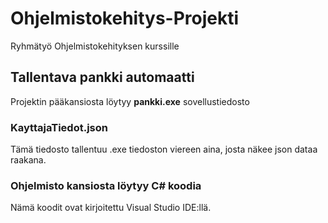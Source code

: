 # Ohjelmistokehitys-Projekti
Ryhmätyö Ohjelmistokehityksen kurssille

## Tallentava pankki automaatti 

Projektin pääkansiosta löytyy <b>pankki.exe</b> sovellustiedosto

### KayttajaTiedot.json
Tämä tiedosto tallentuu .exe tiedoston viereen aina, josta näkee json dataa raakana.

### Ohjelmisto kansiosta löytyy C# koodia
Nämä koodit ovat kirjoitettu Visual Studio IDE:llä.
